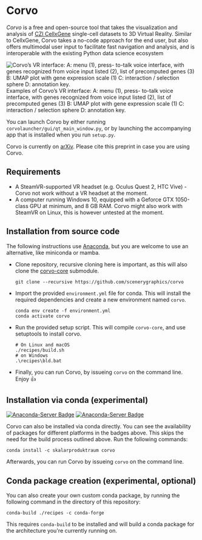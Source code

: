 # Corvo
_Corvo_ is a free and open-source tool that takes the visualization and analysis of [CZI CellxGene](https://cellxgene.cziscience.com/) single-cell datasets to 3D Virtual Reality. Similar to CellxGene, Corvo takes a no-code approach for the end user, but also offers multimodal user input to facilitate fast navigation and analysis, and is interoperable with the existing Python data science ecosystem

![Corvo’s VR interface: A: menu (1), press-
to-talk voice interface, with genes recognized from voice input
listed (2), list of precomputed genes (3) B: UMAP plot with
gene expression scale (1) C: interaction / selection sphere D:
annotation key.](./images/corvo.png)
Examples of Corvo’s VR interface: A: menu (1), press-
to-talk voice interface, with genes recognized from voice input
listed (2), list of precomputed genes (3) B: UMAP plot with
gene expression scale (1) C: interaction / selection sphere D:
annotation key.


You can launch Corvo by either running ```corvolauncher/gui/qt_main_window.py```, or by launching the accompanying app that is installed when you run ```setup.py```. 

Corvo is currently on [arXiv](https://arxiv.org/abs/2212.00519). Please cite this preprint in case you are using Corvo.

## Requirements

* A SteamVR-supported VR headset (e.g. Oculus Quest 2, HTC Vive) - Corvo not work without a VR headset at the moment.
* A computer running Windows 10, equipped with a Geforce GTX 1050-class GPU at minimum, and 8 GB RAM. Corvo might
  also work with SteamVR on Linux, this is however untested at the moment.

## Installation from source code
The following instructions use [Anaconda](https://www.anaconda.com/), but you are welcome to use an alternative, like miniconda or mamba.

* Clone repository, recursive cloning here is important, as this will also clone the [corvo-core](https://github.com/scenerygraphics/corvo-core) submodule.
  ```shell
  git clone --recursive https://github.com/scenerygraphics/corvo
  ```
* Import the provided `environment.yml` file for conda. This will install the required dependencies and create a new environment named `corvo`.
  ```shell
  conda env create -f environment.yml
  conda activate corvo
  ```
* Run the provided setup script. This will compile `corvo-core`, and use setuptools to install corvo.
  ```shell
  # On Linux and macOS
  ./recipes/build.sh
  # on Windows
  .\recipes\bld.bat
  ```
* Finally, you can run Corvo, by issueing `corvo` on the command line. Enjoy 👍

## Installation via conda (experimental)

[![Anaconda-Server Badge](https://anaconda.org/skalarproduktraum/corvo/badges/version.svg)](https://anaconda.org/skalarproduktraum/corvo) [![Anaconda-Server Badge](https://anaconda.org/skalarproduktraum/corvo/badges/platforms.svg)](https://anaconda.org/skalarproduktraum/corvo)

Corvo can also be installed via conda directly. You can see the availability of packages for different platforms in the badges above. This skips the need for the build process outlined above. Run the following commands:
```shell
conda install -c skalarproduktraum corvo
```

Afterwards, you can run Corvo by issueing `corvo` on the command line.

## Conda package creation (experimental, optional)

You can also create your own custom conda package, by running the following command in the directory of this repository:
```shell
conda-build ./recipes -c conda-forge
```
This requires `conda-build` to be installed and will build a conda package for the architecture you're currently running on.
